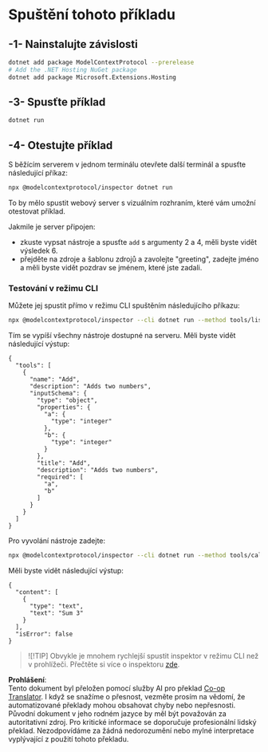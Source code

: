 <!--
CO_OP_TRANSLATOR_METADATA:
{
  "original_hash": "d1954cd45a2563dfea43bfe48cccb0c8",
  "translation_date": "2025-05-17T09:12:04+00:00",
  "source_file": "03-GettingStarted/01-first-server/solution/dotnet/README.md",
  "language_code": "cs"
}
-->
# Spuštění tohoto příkladu

## -1- Nainstalujte závislosti

```bash
dotnet add package ModelContextProtocol --prerelease
# Add the .NET Hosting NuGet package
dotnet add package Microsoft.Extensions.Hosting
```

## -3- Spusťte příklad

```bash
dotnet run
```

## -4- Otestujte příklad

S běžícím serverem v jednom terminálu otevřete další terminál a spusťte následující příkaz:

```bash
npx @modelcontextprotocol/inspector dotnet run
```

To by mělo spustit webový server s vizuálním rozhraním, které vám umožní otestovat příklad.

Jakmile je server připojen:

- zkuste vypsat nástroje a spusťte `add` s argumenty 2 a 4, měli byste vidět výsledek 6.
- přejděte na zdroje a šablonu zdrojů a zavolejte "greeting", zadejte jméno a měli byste vidět pozdrav se jménem, které jste zadali.

### Testování v režimu CLI

Můžete jej spustit přímo v režimu CLI spuštěním následujícího příkazu:

```bash
npx @modelcontextprotocol/inspector --cli dotnet run --method tools/list
```

Tím se vypíší všechny nástroje dostupné na serveru. Měli byste vidět následující výstup:

```text
{
  "tools": [
    {
      "name": "Add",
      "description": "Adds two numbers",
      "inputSchema": {
        "type": "object",
        "properties": {
          "a": {
            "type": "integer"
          },
          "b": {
            "type": "integer"
          }
        },
        "title": "Add",
        "description": "Adds two numbers",
        "required": [
          "a",
          "b"
        ]
      }
    }
  ]
}
```

Pro vyvolání nástroje zadejte:

```bash
npx @modelcontextprotocol/inspector --cli dotnet run --method tools/call --tool-name Add --tool-arg a=1 --tool-arg b=2
```

Měli byste vidět následující výstup:

```text
{
  "content": [
    {
      "type": "text",
      "text": "Sum 3"
    }
  ],
  "isError": false
}
```

> ![!TIP]
> Obvykle je mnohem rychlejší spustit inspektor v režimu CLI než v prohlížeči.
> Přečtěte si více o inspektoru [zde](https://github.com/modelcontextprotocol/inspector).

**Prohlášení**:  
Tento dokument byl přeložen pomocí služby AI pro překlad [Co-op Translator](https://github.com/Azure/co-op-translator). I když se snažíme o přesnost, vezměte prosím na vědomí, že automatizované překlady mohou obsahovat chyby nebo nepřesnosti. Původní dokument v jeho rodném jazyce by měl být považován za autoritativní zdroj. Pro kritické informace se doporučuje profesionální lidský překlad. Nezodpovídáme za žádná nedorozumění nebo mylné interpretace vyplývající z použití tohoto překladu.